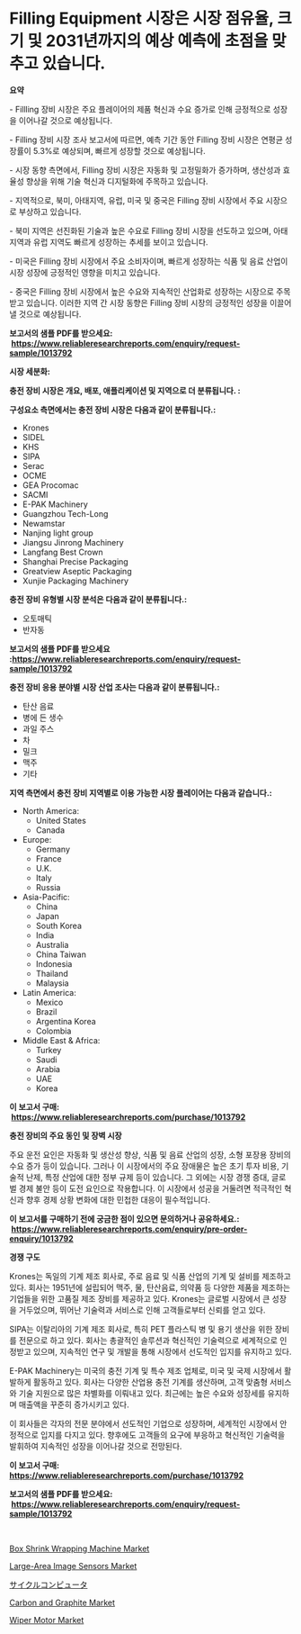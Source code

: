 <p><h1>Filling Equipment 시장은 시장 점유율, 크기 및 2031년까지의 예상 예측에 초점을 맞추고 있습니다.</h1></p><p><strong>요약</strong></p>
<p><p>- Fillling 장비 시장은 주요 플레이어의 제품 혁신과 수요 증가로 인해 긍정적으로 성장을 이어나갈 것으로 예상됩니다.</p><p>- Filling 장비 시장 조사 보고서에 따르면, 예측 기간 동안 Filling 장비 시장은 연평균 성장률이 5.3%로 예상되며, 빠르게 성장할 것으로 예상됩니다.</p><p>- 시장 동향 측면에서, Filling 장비 시장은 자동화 및 고정밀화가 증가하며, 생산성과 효율성 향상을 위해 기술 혁신과 디지털화에 주목하고 있습니다.</p><p>- 지역적으로, 북미, 아태지역, 유럽, 미국 및 중국은 Filling 장비 시장에서 주요 시장으로 부상하고 있습니다.</p><p>- 북미 지역은 선진화된 기술과 높은 수요로 Filling 장비 시장을 선도하고 있으며, 아태지역과 유럽 지역도 빠르게 성장하는 추세를 보이고 있습니다.</p><p>- 미국은 Filling 장비 시장에서 주요 소비자이며, 빠르게 성장하는 식품 및 음료 산업이 시장 성장에 긍정적인 영향을 미치고 있습니다.</p><p>- 중국은 Filling 장비 시장에서 높은 수요와 지속적인 산업화로 성장하는 시장으로 주목받고 있습니다. 이러한 지역 간 시장 동향은 Filling 장비 시장의 긍정적인 성장을 이끌어낼 것으로 예상됩니다.</p></p>
<p><strong>보고서의 샘플 PDF를 받으세요: &nbsp;<a href="https://www.reliableresearchreports.com/enquiry/request-sample/1013792">https://www.reliableresearchreports.com/enquiry/request-sample/1013792</a></strong></p>
<p><strong>시장 세분화:</strong></p>
<p><strong> 충전 장비 시장은 개요, 배포, 애플리케이션 및 지역으로 더 분류됩니다. :</strong></p>
<p><strong>구성요소 측면에서는 충전 장비 시장은 다음과 같이 분류됩니다.:</strong></p>
<p><ul><li>Krones</li><li>SIDEL</li><li>KHS</li><li>SIPA</li><li>Serac</li><li>OCME</li><li>GEA Procomac</li><li>SACMI</li><li>E-PAK Machinery</li><li>Guangzhou Tech-Long</li><li>Newamstar</li><li>Nanjing light group</li><li>Jiangsu Jinrong Machinery</li><li>Langfang Best Crown</li><li>Shanghai Precise Packaging</li><li>Greatview Aseptic Packaging</li><li>Xunjie Packaging Machinery</li></ul></p>
<p><strong> 충전 장비 유형별 시장 분석은 다음과 같이 분류됩니다.:</strong></p>
<p><ul><li>오토매틱</li><li>반자동</li></ul></p>
<p><strong>보고서의 샘플 PDF를 받으세요 :<a href="https://www.reliableresearchreports.com/enquiry/request-sample/1013792">https://www.reliableresearchreports.com/enquiry/request-sample/1013792</a></strong></p>
<p><strong> 충전 장비 응용 분야별 시장 산업 조사는 다음과 같이 분류됩니다.:</strong></p>
<p><ul><li>탄산 음료</li><li>병에 든 생수</li><li>과일 주스</li><li>차</li><li>밀크</li><li>맥주</li><li>기타</li></ul></p>
<p><strong>지역 측면에서 충전 장비 지역별로 이용 가능한 시장 플레이어는 다음과 같습니다.:</strong></p>
<p><ul>
    <li>
        North America:
        <ul>
            <li>United States</li>
            <li>Canada</li>
        </ul>
    </li>
    <li>
        Europe:
        <ul>
            <li>Germany</li>
            <li>France</li>
            <li>U.K.</li>
            <li>Italy</li>
            <li>Russia</li>
        </ul>
    </li>
    <li>
        Asia-Pacific:
        <ul>
            <li>China</li>
            <li>Japan</li>
            <li>South Korea</li>
            <li>India</li>
            <li>Australia</li>
            <li>China Taiwan</li>
            <li>Indonesia</li>
            <li>Thailand</li>
            <li>Malaysia</li>
        </ul>
    </li>
    <li>
        Latin America:
        <ul>
            <li>Mexico</li>
            <li>Brazil</li>
            <li>Argentina Korea</li>
            <li>Colombia</li>
        </ul>
    </li>
    <li>
        Middle East & Africa:
        <ul>
            <li>Turkey</li>
            <li>Saudi</li>
            <li>Arabia</li>
            <li>UAE</li>
            <li>Korea</li>
        </ul>
    </li>
    </ul></p>
<p><strong>이 보고서 구매: &nbsp;<a href="https://www.reliableresearchreports.com/purchase/1013792">https://www.reliableresearchreports.com/purchase/1013792</a></strong></p>
<p><strong>충전 장비의 주요 동인 및 장벽 시장</strong></p>
<p><p>주요 운전 요인은 자동화 및 생산성 향상, 식품 및 음료 산업의 성장, 소형 포장용 장비의 수요 증가 등이 있습니다. 그러나 이 시장에서의 주요 장애물은 높은 초기 투자 비용, 기술적 난제, 특정 산업에 대한 정부 규제 등이 있습니다. 그 외에는 시장 경쟁 증대, 글로벌 경제 불안 등이 도전 요인으로 작용합니다. 이 시장에서 성공을 거둘려면 적극적인 혁신과 향후 경제 상황 변화에 대한 민첩한 대응이 필수적입니다.</p></p>
<p><strong>이 보고서를 구매하기 전에 궁금한 점이 있으면 문의하거나 공유하세요.: &nbsp;<a href="https://www.reliableresearchreports.com/enquiry/pre-order-enquiry/1013792">https://www.reliableresearchreports.com/enquiry/pre-order-enquiry/1013792</a></strong></p>
<p><strong>경쟁 구도</strong></p>
<p><p>Krones는 독일의 기계 제조 회사로, 주로 음료 및 식품 산업의 기계 및 설비를 제조하고 있다. 회사는 1951년에 설립되어 맥주, 물, 탄산음료, 의약품 등 다양한 제품을 제조하는 기업들을 위한 고품질 제조 장비를 제공하고 있다. Krones는 글로벌 시장에서 큰 성장을 거두었으며, 뛰어난 기술력과 서비스로 인해 고객들로부터 신뢰를 얻고 있다.</p><p>SIPA는 이탈리아의 기계 제조 회사로, 특히 PET 플라스틱 병 및 용기 생산을 위한 장비를 전문으로 하고 있다. 회사는 총괄적인 솔루션과 혁신적인 기술력으로 세계적으로 인정받고 있으며, 지속적인 연구 및 개발을 통해 시장에서 선도적인 입지를 유지하고 있다.</p><p>E-PAK Machinery는 미국의 충전 기계 및 특수 제조 업체로, 미국 및 국제 시장에서 활발하게 활동하고 있다. 회사는 다양한 산업용 충전 기계를 생산하며, 고객 맞춤형 서비스와 기술 지원으로 많은 차별화를 이뤄내고 있다. 최근에는 높은 수요와 성장세를 유지하며 매출액을 꾸준히 증가시키고 있다.</p><p>이 회사들은 각자의 전문 분야에서 선도적인 기업으로 성장하며, 세계적인 시장에서 안정적으로 입지를 다지고 있다. 향후에도 고객들의 요구에 부응하고 혁신적인 기술력을 발휘하여 지속적인 성장을 이어나갈 것으로 전망된다.</p></p>
<p><strong>이 보고서 구매: &nbsp; <a href="https://www.reliableresearchreports.com/purchase/1013792">https://www.reliableresearchreports.com/purchase/1013792</a></strong></p>
<p><strong>보고서의 샘플 PDF를 받으세요: &nbsp;<a href="https://www.reliableresearchreports.com/enquiry/request-sample/1013792">https://www.reliableresearchreports.com/enquiry/request-sample/1013792</a></strong><strong></strong></p>
<p>&nbsp;</p>
<p><p><a href="https://issuu.com/reportprime-2/docs/box-shrink-wrapping-machine-market-size-2030.pptx">Box Shrink Wrapping Machine Market</a></p><p><a href="https://view.publitas.com/reportprime-1/large-area-image-sensors-market-a-comprehensive-report-of-its-market-share-growth-trends-2023-2030/">Large-Area Image Sensors Market</a></p><p><a href="https://github.com/ihabdkwlxs948/Market-Research-Report-List-1/blob/main/2866510188443.md">サイクルコンピュータ</a></p><p><a href="https://woozy-pyroraptor-a1f.notion.site/Carbon-and-Graphite-Market-Research-Report-Provides-thorough-Industry-Overview-which-offers-an-In-D-02dafc2f883d40908ca4c39902c390cc">Carbon and Graphite Market</a></p><p><a href="https://github.com/mabutironaldo/Market-Research-Report-List-3/blob/main/wiper-motor-market.md">Wiper Motor Market</a></p></p>